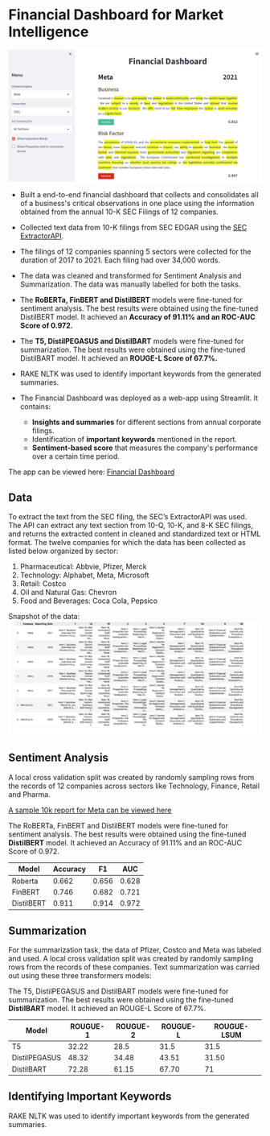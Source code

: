 # Financial Dashboard for Market Intelligence

![](fin_dash_cover.png)

- Built a end-to-end financial dashboard that collects and consolidates all of a business's critical observations in one place using the information obtained from the annual 10-K SEC Filings of 12 companies.

- Collected text data from 10-K filings from SEC EDGAR using the [SEC ExtractorAPI](https://sec-api.io/). 

- The filings of 12 companies spanning 5 sectors were collected for the duration of 2017 to 2021. Each filing had over 34,000 words.

- The data was cleaned and transformed for Sentiment Analysis and Summarization. The data was manually labelled for both the tasks.

- The **RoBERTa, FinBERT and DistilBERT** models were fine-tuned for sentiment analysis. The best results were obtained using the fine-tuned DistilBERT model. It achieved an **Accuracy of 91.11% and an ROC-AUC Score of 0.972.**

- The **T5, DistilPEGASUS and DistilBART** models were fine-tuned for summarization. The best results were obtained using the fine-tuned DistilBART model. It achieved an **ROUGE-L Score of 67.7%.**

- RAKE NLTK was used to identify important keywords from the generated summaries.

- The Financial Dashboard was deployed as a web-app using Streamlit. It contains:
    - **Insights and summaries** for different sections from annual corporate filings.
    - Identification of **important keywords** mentioned in the report.
    - **Sentiment-based score** that measures the company's performance over a certain time period.

The app can be viewed here: [Financial Dashboard](https://awinml-financial-market-intelligence-app-q6lj0g.streamlit.app/)

## **Data**
To extract the text from the SEC filing, the SEC’s ExtractorAPI was used. The API can extract any text section from 10-Q, 10-K, and 8-K SEC filings, and returns the extracted content in cleaned and standardized text or HTML format.
The twelve companies for which the data has been collected as listed below organized by sector:
1. Pharmaceutical:
Abbvie, Pfizer, Merck
2. Technology:
Alphabet, Meta, Microsoft
3. Retail:
Costco
4. Oil and Natural Gas:
Chevron
5. Food and Beverages:
Coca Cola, Pepsico

Snapshot of the data:
<img src="data_snap.png"> 

## **Sentiment Analysis**
A local cross validation split was created by randomly sampling rows from the records of 12 companies across sectors like Technology, Finance, Retail and Pharma.

<a href="https://github.com/awinml/financial-market-intelligence/blob/main/meta_10K.pdf" class="image fit" > A sample 10k report for Meta can be viewed here</a>

The RoBERTa, FinBERT and DistilBERT models were fine-tuned for sentiment analysis. The best results were obtained using the fine-tuned **DistilBERT** model. It achieved an Accuracy of 91.11% and an ROC-AUC Score of 0.972.


| Model | Accuracy | F1 | AUC |
| ----- | ------ | -------- | ------------------ | 
| Roberta | 0.662 | 0.656 | 0.628 |
| FinBERT | 0.746 | 0.682 | 0.721 | 
| DistilBERT | 0.911 | 0.914 | 0.972 |

## **Summarization**

For the summarization task, the data of Pfizer, Costco and Meta was labeled and used. A local cross validation split was created by randomly sampling rows from the records of these companies.
Text summarization was carried out using these three transformers models:

The T5, DistilPEGASUS and DistilBART models were fine-tuned for summarization. The best results were obtained using the fine-tuned **DistilBART** model. It achieved an ROUGE-L Score of 67.7%.


| Model | ROUGUE-1 | ROUGUE-2 | ROUGUE-L | ROUGUE-LSUM
| ----- | ------ | -------- | ------------------ | ------------------|
| T5| 32.22 | 28.5 | 31.5| 31.5 | 31.5 |
| DistilPEGASUS | 48.32 | 34.48 |43.51| 31.50 |
| DistilBART | 72.28 | 61.15 | 67.70 | 71 |



## **Identifying Important Keywords**

RAKE NLTK was used to identify important keywords from the generated summaries.



<!---
## Why do we need a consolidated Financial Dashboard?
In the current data driven world, it is essential to have access to the right information for impactful decision making. All publicly listed companies have to file annual reports to the government. These consolidated statements allow investors, financial analysts, business owners and other interested parties to get a complete overview of the company. Companies all over the world make key financial decisions based on annually released public filings. 

These corporate filings are rife with complicated legal and financial jargon and make it practically impossible for a layman to understand. In most cases these documents have to be manually read and decoded by people with expert financial and legal understanding. The goal of this project is to develop a tool that automates this tedious procedure and makes it easier to acquire crucial financial information.

The results of the modelling can be found here:

-->


